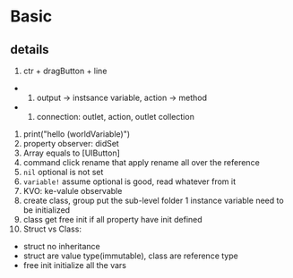 # Basic

## details

1. ctr + dragButton + line
  - 1. output -> instsance variable, action -> method
  - 1. connection: outlet, action, outlet collection
1. print("hello \(worldVariable)")
1. property observer: didSet
1. Array<UIButton> equals to [UIButton]
1.  command click rename that apply rename all over the reference
1. `nil` optional is not set
1. `variable!` assume optional is good, read whatever from it
1. KVO: ke-valule observable
1. create class, group put the sub-level folder
1 instance variable need to be initialized
1. class get free init if all property have init defined
1. Struct vs Class: 
  - struct no inheritance
  - struct are value type(immutable), class are reference type
  - free init initialize all the vars


